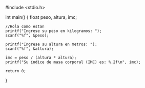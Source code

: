 #include <stdio.h>

int main() {
    float peso, altura, imc;

    //Hola como estan
    printf("Ingrese su peso en kilogramos: ");
    scanf("%f", &peso);

    printf("Ingrese su altura en metros: ");
    scanf("%f", &altura);
    
    imc = peso / (altura * altura);
    printf("Su índice de masa corporal (IMC) es: %.2f\n", imc);

    return 0;
}
